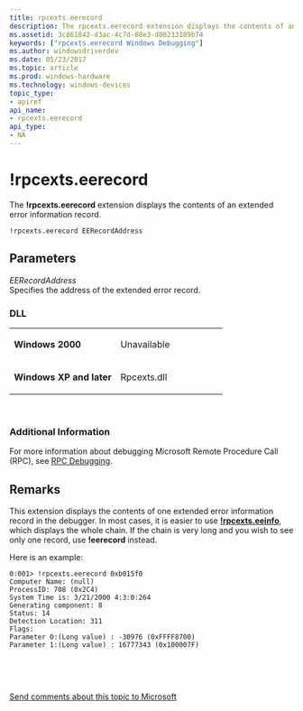 ```yaml
---
title: rpcexts.eerecord
description: The rpcexts.eerecord extension displays the contents of an extended error information record.
ms.assetid: 3c861842-d3ac-4c7d-88e3-d00233189b74
keywords: ["rpcexts.eerecord Windows Debugging"]
ms.author: windowsdriverdev
ms.date: 05/23/2017
ms.topic: article
ms.prod: windows-hardware
ms.technology: windows-devices
topic_type:
- apiref
api_name:
- rpcexts.eerecord
api_type:
- NA
---
```


# !rpcexts.eerecord


The **!rpcexts.eerecord** extension displays the contents of an extended error information record.

```
!rpcexts.eerecord EERecordAddress
```

## <span id="ddk__rpcexts_eerecord_dbg"></span><span id="DDK__RPCEXTS_EERECORD_DBG"></span>Parameters


<span id="_______EERecordAddress______"></span><span id="_______eerecordaddress______"></span><span id="_______EERECORDADDRESS______"></span> *EERecordAddress*   
Specifies the address of the extended error record.

### <span id="DLL"></span><span id="dll"></span>DLL

<table>
<colgroup>
<col width="50%" />
<col width="50%" />
</colgroup>
<tbody>
<tr class="odd">
<td align="left"><p><strong>Windows 2000</strong></p></td>
<td align="left"><p>Unavailable</p></td>
</tr>
<tr class="even">
<td align="left"><p><strong>Windows XP and later</strong></p></td>
<td align="left"><p>Rpcexts.dll</p></td>
</tr>
</tbody>
</table>

 

### <span id="Additional_Information"></span><span id="additional_information"></span><span id="ADDITIONAL_INFORMATION"></span>Additional Information

For more information about debugging Microsoft Remote Procedure Call (RPC), see [RPC Debugging](rpc-debugging.md).

Remarks
-------

This extension displays the contents of one extended error information record in the debugger. In most cases, it is easier to use [**!rpcexts.eeinfo**](-rpcexts-eeinfo.md), which displays the whole chain. If the chain is very long and you wish to see only one record, use **!eerecord** instead.

Here is an example:

```
0:001> !rpcexts.eerecord 0xb015f0
Computer Name: (null)
ProcessID: 708 (0x2C4)
System Time is: 3/21/2000 4:3:0:264
Generating component: 8
Status: 14
Detection Location: 311
Flags:
Parameter 0:(Long value) : -30976 (0xFFFF8700)
Parameter 1:(Long value) : 16777343 (0x100007F)
```

 

 

[Send comments about this topic to Microsoft](mailto:wsddocfb@microsoft.com?subject=Documentation%20feedback%20[debugger\debugger]:%20!rpcexts.eerecord%20%20RELEASE:%20%285/15/2017%29&body=%0A%0APRIVACY%20STATEMENT%0A%0AWe%20use%20your%20feedback%20to%20improve%20the%20documentation.%20We%20don't%20use%20your%20email%20address%20for%20any%20other%20purpose,%20and%20we'll%20remove%20your%20email%20address%20from%20our%20system%20after%20the%20issue%20that%20you're%20reporting%20is%20fixed.%20While%20we're%20working%20to%20fix%20this%20issue,%20we%20might%20send%20you%20an%20email%20message%20to%20ask%20for%20more%20info.%20Later,%20we%20might%20also%20send%20you%20an%20email%20message%20to%20let%20you%20know%20that%20we've%20addressed%20your%20feedback.%0A%0AFor%20more%20info%20about%20Microsoft's%20privacy%20policy,%20see%20http://privacy.microsoft.com/default.aspx. "Send comments about this topic to Microsoft")




